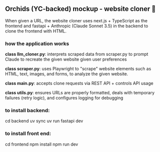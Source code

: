 ## Orchids (YC-backed) mockup - website cloner 🌸
When given a URL, the website cloner uses next.js +  TypeScript as the frontend and fastapi + Anthropic (Claude Sonnet 3.5) in the backend to clone the frontend with HTML. 

### how the application works
**class llm_cloner.py**: interprets scraped data from scraper.py to prompt Claude to recreate the given website given user preferences 

**class scraper.py**: uses Playwright to "scrape" website elements such as HTML, text, images, and forms, to analyze the given website.

**class main.py**: accepts clone requests via REST API + controls API usage

**class utils.py**: ensures URLs are properly formatted, deals with temporary failures (retry logic), and configures logging for debugging


### to install backend:
cd backend
uv sync
uv run fastapi dev

### to install front end:
cd frontend
npm install
npm run dev
